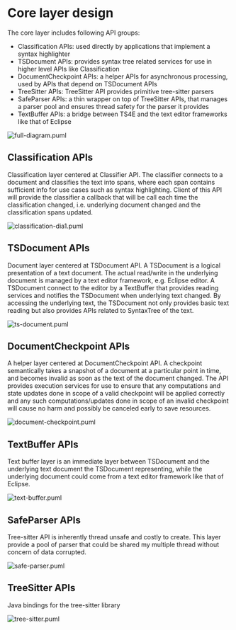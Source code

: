 # Core layer design
The core layer includes following API groups:
- Classification APIs: used directly by applications that implement a syntax highlighter
- TSDocument APIs: provides syntax tree related services for use in higher level APIs like Classification
- DocumentCheckpoint APIs: a helper APIs for asynchronous processing, used by APIs that depend on TSDocument APIs 
- TreeSitter APIs: TreeSitter API provides primitive tree-sitter parsers
- SafeParser APIs: a thin wrapper on top of TreeSitter APIs, that manages a parser pool and ensures thread safety for the parser it provides
- TextBuffer APIs: a bridge between TS4E and the text editor frameworks like that of Eclipse

![full-diagram.puml](http://www.plantuml.com/plantuml/proxy?src=https://raw.githubusercontent.com/htringuyen/ts4e/refs/heads/main/design-docs/resources/core-layer/full-picture.puml)

## Classification APIs

Classification layer centered at Classifier API. The classifier connects to a document and classifies the text into spans, 
where each span contains sufficient info for use cases such as syntax highlighting. Client of this API will provide the classifier 
a callback that will be call each time the classification changed, i.e. underlying document changed and the classification spans updated.

![classification-dia1.puml](http://www.plantuml.com/plantuml/proxy?src=https://raw.githubusercontent.com/htringuyen/ts4e/refs/heads/main/design-docs/resources/core-layer/classification-dia1.puml)

## TSDocument APIs
Document layer centered at TSDocument API. A TSDocument is a logical presentation of a text document. The actual read/write in the 
underlying document is managed by a text editor framework, e.g. Eclipse editor. A TSDocument connect to the editor by a TextBuffer 
that provides reading services and notifies the TSDocument when underlying text changed. By accessing the underlying text, the TSDocument 
not only provides basic text reading but also provides APIs related to SyntaxTree of the text.

![ts-document.puml](http://www.plantuml.com/plantuml/proxy?src=https://raw.githubusercontent.com/htringuyen/ts4e/refs/heads/main/design-docs/resources/core-layer/ts-document.puml)

## DocumentCheckpoint APIs
A helper layer centered at DocumentCheckpoint API. A checkpoint semantically takes a snapshot of a document at a particular point in time,
and becomes invalid as soon as the text of the document changed. The API provides execution services for use to ensure that any
computations and state updates done in scope of a valid checkpoint will be applied correctly and any such computations/updates done in scope of
an invalid checkpoint will cause no harm and possibly be canceled early to save resources.

![document-checkpoint.puml](http://www.plantuml.com/plantuml/proxy?src=https://raw.githubusercontent.com/htringuyen/ts4e/refs/heads/main/design-docs/resources/core-layer/document-checkpoint.puml)

## TextBuffer APIs
Text buffer layer is an immediate layer between TSDocument and the underlying text document the TSDocument representing, while the 
underlying document could come from a text editor framework like that of Eclipse.

![text-buffer.puml](http://www.plantuml.com/plantuml/proxy?src=https://raw.githubusercontent.com/htringuyen/ts4e/refs/heads/main/design-docs/resources/core-layer/text-buffer.puml)

## SafeParser APIs
Tree-sitter API is inherently thread unsafe and costly to create. This layer provide a pool of parser that 
could be shared my multiple thread without concern of data corrupted.

![safe-parser.puml](http://www.plantuml.com/plantuml/proxy?src=https://raw.githubusercontent.com/htringuyen/ts4e/refs/heads/main/design-docs/resources/core-layer/safe-parser.puml)

## TreeSitter APIs
Java bindings for the tree-sitter library

![tree-sitter.puml](http://www.plantuml.com/plantuml/proxy?src=https://raw.githubusercontent.com/htringuyen/ts4e/refs/heads/main/design-docs/resources/core-layer/tree-sitter.puml)
